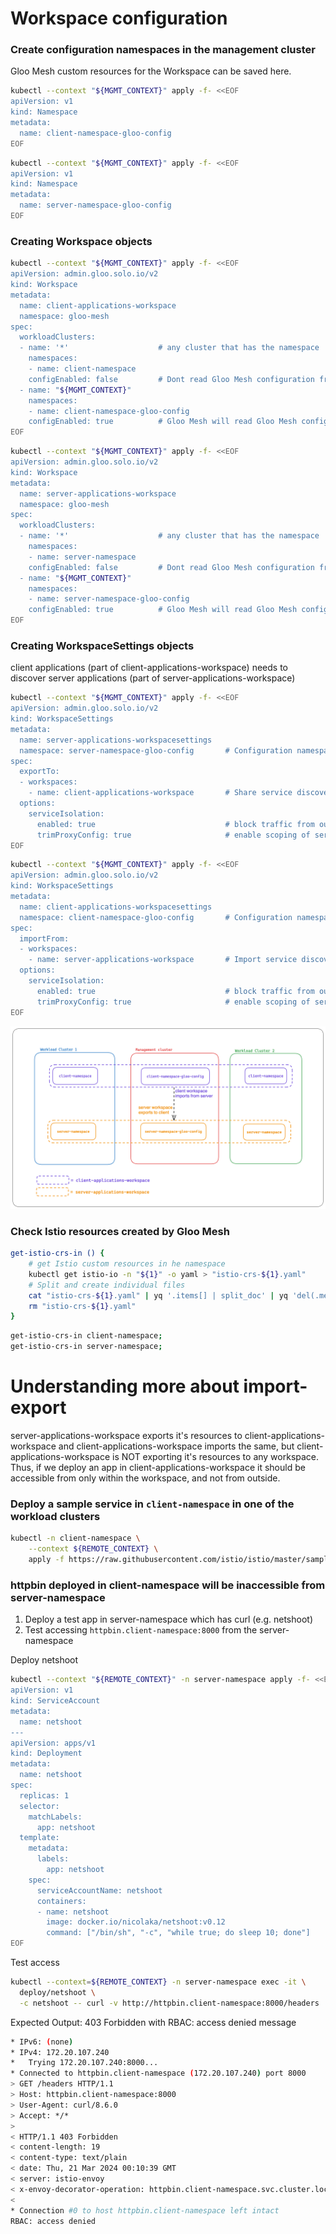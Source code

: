 # Workspace configuration

### Create configuration namespaces in the management cluster

Gloo Mesh custom resources for the Workspace can be saved here.

```bash
kubectl --context "${MGMT_CONTEXT}" apply -f- <<EOF
apiVersion: v1
kind: Namespace
metadata:
  name: client-namespace-gloo-config
EOF
```

```bash
kubectl --context "${MGMT_CONTEXT}" apply -f- <<EOF
apiVersion: v1
kind: Namespace
metadata:
  name: server-namespace-gloo-config
EOF
```

### Creating Workspace objects

```bash
kubectl --context "${MGMT_CONTEXT}" apply -f- <<EOF
apiVersion: admin.gloo.solo.io/v2
kind: Workspace
metadata:
  name: client-applications-workspace
  namespace: gloo-mesh
spec:
  workloadClusters:
  - name: '*'                    # any cluster that has the namespace 'client-namespace'
    namespaces:
    - name: client-namespace
    configEnabled: false         # Dont read Gloo Mesh configuration from this namespace
  - name: "${MGMT_CONTEXT}"
    namespaces:
    - name: client-namespace-gloo-config
    configEnabled: true          # Gloo Mesh will read Gloo Mesh configuration from this namespace
EOF
```

```bash
kubectl --context "${MGMT_CONTEXT}" apply -f- <<EOF
apiVersion: admin.gloo.solo.io/v2
kind: Workspace
metadata:
  name: server-applications-workspace
  namespace: gloo-mesh
spec:
  workloadClusters:
  - name: '*'                    # any cluster that has the namespace 'server-namespace'
    namespaces:
    - name: server-namespace
    configEnabled: false         # Dont read Gloo Mesh configuration from this namespace
  - name: "${MGMT_CONTEXT}"
    namespaces:
    - name: server-namespace-gloo-config
    configEnabled: true          # Gloo Mesh will read Gloo Mesh configuration from this namespace
EOF
```

### Creating WorkspaceSettings objects

client applications (part of client-applications-workspace) needs to discover server applications (part of server-applications-workspace)

```bash
kubectl --context "${MGMT_CONTEXT}" apply -f- <<EOF
apiVersion: admin.gloo.solo.io/v2
kind: WorkspaceSettings
metadata:
  name: server-applications-workspacesettings
  namespace: server-namespace-gloo-config       # Configuration namespace
spec:
  exportTo:
  - workspaces:
    - name: client-applications-workspace       # Share service discovery with client-applications-workspace
  options:
    serviceIsolation:
      enabled: true                             # block traffic from outside the Workspace
      trimProxyConfig: true                     # enable scoping of service discovery to the workspace
EOF
```

```bash
kubectl --context "${MGMT_CONTEXT}" apply -f- <<EOF
apiVersion: admin.gloo.solo.io/v2
kind: WorkspaceSettings
metadata:
  name: client-applications-workspacesettings
  namespace: client-namespace-gloo-config       # Configuration namespace
spec:
  importFrom:
  - workspaces:
    - name: server-applications-workspace       # Import service discovery from server-applications-workspace
  options:
    serviceIsolation:
      enabled: true                             # block traffic from outside the Workspace
      trimProxyConfig: true                     # enable scoping of service discovery to the workspace
EOF
```

![Workspace](./images/Workspaces.png)

### Check Istio resources created by Gloo Mesh
```bash
get-istio-crs-in () {
    # get Istio custom resources in he namespace
    kubectl get istio-io -n "${1}" -o yaml > "istio-crs-${1}.yaml"
    # Split and create individual files
    cat "istio-crs-${1}.yaml" | yq '.items[] | split_doc' | yq 'del(.metadata.annotations["kubectl.kubernetes.io/last-applied-configuration"],.metadata.creationTimestamp,.metadata.generation,.metadata.managedFields,.metadata.resourceVersion,.metadata.selfLink,.metadata.uid,.status)' | yq -s '.kind + "_" + .metadata.name' --no-doc
    rm "istio-crs-${1}.yaml"
}
```

```bash
get-istio-crs-in client-namespace;
get-istio-crs-in server-namespace;
```

# Understanding more about import-export

server-applications-workspace exports it's resources to client-applications-workspace and client-applications-workspace imports the same, but client-applications-workspace is NOT exporting it's resources to any workspace. Thus, if we deploy an app in client-applications-workspace it should be accessible from only within the workspace, and not from outside.

### Deploy a sample service in `client-namespace` in one of the workload clusters

```bash
kubectl -n client-namespace \
    --context ${REMOTE_CONTEXT} \
    apply -f https://raw.githubusercontent.com/istio/istio/master/samples/httpbin/httpbin.yaml
```

### httpbin deployed in client-namespace will be inaccessible from server-namespace

1. Deploy a test app in server-namespace which has curl (e.g. netshoot)
2. Test accessing `httpbin.client-namespace:8000` from the server-namespace

Deploy netshoot
```bash
kubectl --context "${REMOTE_CONTEXT}" -n server-namespace apply -f- <<EOF
apiVersion: v1
kind: ServiceAccount
metadata:
  name: netshoot
---
apiVersion: apps/v1
kind: Deployment
metadata:
  name: netshoot
spec:
  replicas: 1
  selector:
    matchLabels:
      app: netshoot
  template:
    metadata:
      labels:
        app: netshoot
    spec:
      serviceAccountName: netshoot
      containers:
      - name: netshoot
        image: docker.io/nicolaka/netshoot:v0.12
        command: ["/bin/sh", "-c", "while true; do sleep 10; done"]
EOF
```

Test access
```bash
kubectl --context=${REMOTE_CONTEXT} -n server-namespace exec -it \
  deploy/netshoot \
  -c netshoot -- curl -v http://httpbin.client-namespace:8000/headers
```

Expected Output:
403 Forbidden with RBAC: access denied message
```bash
* IPv6: (none)
* IPv4: 172.20.107.240
*   Trying 172.20.107.240:8000...
* Connected to httpbin.client-namespace (172.20.107.240) port 8000
> GET /headers HTTP/1.1
> Host: httpbin.client-namespace:8000
> User-Agent: curl/8.6.0
> Accept: */*
>
< HTTP/1.1 403 Forbidden
< content-length: 19
< content-type: text/plain
< date: Thu, 21 Mar 2024 00:10:39 GMT
< server: istio-envoy
< x-envoy-decorator-operation: httpbin.client-namespace.svc.cluster.local:8000/*
<
* Connection #0 to host httpbin.client-namespace left intact
RBAC: access denied
```
